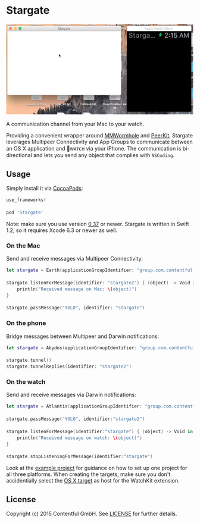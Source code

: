 # Stargate

![](Stargate.gif)

A communication channel from your Mac to your watch.

Providing a convenient wrapper around [MMWormhole][1] and [PeerKit][2],
Stargate leverages Multipeer Connectivity and App Groups to communicate between an
OS X application and ᴡᴀᴛᴄʜ via your iPhone. The communication is bi-directional and
lets you send any object that complies with `NSCoding`.

## Usage

Simply install it via [CocoaPods][4]:

```ruby
use_frameworks!

pod 'Stargate'
```

Note: make sure you use version [0.37][5] or newer. Stargate is written in Swift 1.2,
so it requires Xcode 6.3 or newer as well.

### On the Mac

Send and receive messages via Multipeer Connectivity:

```swift
let stargate = Earth(applicationGroupIdentifier: "group.com.contentful.Stargate")

stargate.listenForMessage(identifier: "stargate2") { (object) -> Void in
	println("Received message on Mac: \(object)")
}

stargate.passMessage("YOLO", identifier: "stargate")
```

### On the phone

Bridge messages between Multipeer and Darwin notifications:

```swift
let stargate = Abydos(applicationGroupIdentifier: "group.com.contentful.Stargate")
    
stargate.tunnel()
stargate.tunnelReplies(identifier: "stargate2")
```

### On the watch

Send and receive messages via Darwin notifications:

```swift
let stargate = Atlantis(applicationGroupIdentifier: "group.com.contentful.Stargate")

stargate.passMessage("YOLO", identifier:"stargate2")

stargate.listenForMessage(identifier:"stargate") { (object) -> Void in
	println("Received message on watch: \(object)")
}

stargate.stopListeningForMessage(identifier:"stargate")
```

Look at the [example project](Example/) for guidance on how to set up one project for all three platforms. When creating the targets, make sure you don't accidentially select the [OS X target][6] as host for the
WatchKit extension.

## License

Copyright (c) 2015 Contentful GmbH. See [LICENSE](LICENSE) for further details.


[1]: https://github.com/mutualmobile/MMWormhole
[2]: https://github.com/jpsim/PeerKit
[4]: http://cocoapods.org
[5]: http://blog.cocoapods.org/CocoaPods-0.37/
[6]: http://openradar.appspot.com/radar?id=4975391517179904
